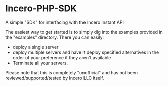 Incero-PHP-SDK
==============

A simple "SDK" for interfacing with the Incero Instant API

The easiest way to get started is to simply dig into the examples provided in the "examples"
directory. There you can easily:
* deploy a single server
* deploy multiple servers and have it deploy specified alternatives in the order of your preference
  if they aren't available
* Terminate all your servers.

Please note that this is completely "unofficial" and has not been reviewed/supported/tested by 
Incero LLC itself.
